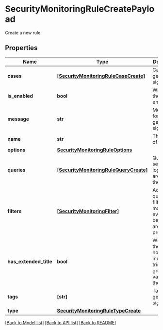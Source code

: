 # SecurityMonitoringRuleCreatePayload

Create a new rule.

## Properties

| Name                   | Type                                                                            | Description                                                                      | Notes      |
| ---------------------- | ------------------------------------------------------------------------------- | -------------------------------------------------------------------------------- | ---------- |
| **cases**              | [**[SecurityMonitoringRuleCaseCreate]**](SecurityMonitoringRuleCaseCreate.md)   | Cases for generating signals.                                                    |
| **is_enabled**         | **bool**                                                                        | Whether the rule is enabled.                                                     |
| **message**            | **str**                                                                         | Message for generated signals.                                                   |
| **name**               | **str**                                                                         | The name of the rule.                                                            |
| **options**            | [**SecurityMonitoringRuleOptions**](SecurityMonitoringRuleOptions.md)           |                                                                                  |
| **queries**            | [**[SecurityMonitoringRuleQueryCreate]**](SecurityMonitoringRuleQueryCreate.md) | Queries for selecting logs which are part of the rule.                           |
| **filters**            | [**[SecurityMonitoringFilter]**](SecurityMonitoringFilter.md)                   | Additional queries to filter matched events before they are processed.           | [optional] |
| **has_extended_title** | **bool**                                                                        | Whether the notifications include the triggering group-by values in their title. | [optional] |
| **tags**               | **[str]**                                                                       | Tags for generated signals.                                                      | [optional] |
| **type**               | [**SecurityMonitoringRuleTypeCreate**](SecurityMonitoringRuleTypeCreate.md)     |                                                                                  | [optional] |

[[Back to Model list]](README.md#documentation-for-models) [[Back to API list]](README.md#documentation-for-api-endpoints) [[Back to README]](README.md)
